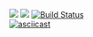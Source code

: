 <a href="https://codeclimate.com/github/codeclimate/codeclimate/maintainability"><img src="https://api.codeclimate.com/v1/badges/a99a88d28ad37a79dbf6/maintainability" /></a>
<a href="https://codeclimate.com/github/codeclimate/codeclimate/test_coverage"><img src="https://api.codeclimate.com/v1/badges/a99a88d28ad37a79dbf6/test_coverage" /></a>
[![Build Status](https://travis-ci.org/eokulik/python-project-lvl1.svg?branch=master)](https://travis-ci.org/eokulik/python-project-lvl1)
<br>
[![asciicast](https://asciinema.org/a/ffgmDFaF44915Oldox70z2q0A.svg)](https://asciinema.org/a/ffgmDFaF44915Oldox70z2q0A)